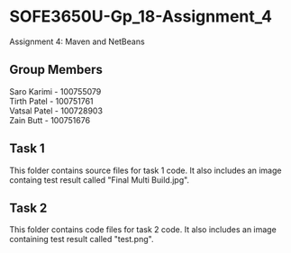 # SOFE3650U-Gp_18-Assignment_4
Assignment 4: Maven and NetBeans

## **Group Members**

Saro Karimi - 100755079<br>
Tirth Patel - 100751761<br>
Vatsal Patel - 100728903<br>
Zain Butt - 100751676<br>


## Task 1

This folder contains source files for task 1 code. It also includes an image containg test result called "Final Multi Build.jpg".

## Task 2

This folder contains code files for task 2 code. It also includes an image containing test result called "test.png".
